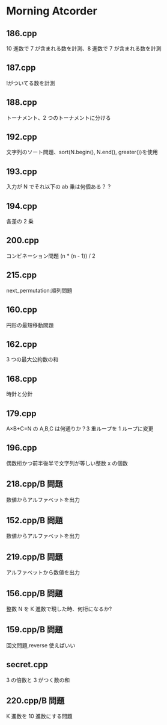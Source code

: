 # Morning Atcorder

## 186.cpp

10 進数で 7 が含まれる数を計測、8 進数で 7 が含まれる数を計測<br>

## 187.cpp

!がついてる数を計測<br>

## 188.cpp

トーナメント、2 つのトーナメントに分ける<br>

## 192.cpp

文字列のソート問題、sort(N.begin(), N.end(), greater<int>())を使用<br>

## 193.cpp

入力が N でそれ以下の ab 乗は何個ある？？<br>

## 194.cpp

各差の 2 乗<br>

## 200.cpp

コンビネーション問題 (n \* (n - 1)) / 2<br>

## 215.cpp

next_permutation:順列問題<br>

## 160.cpp

円形の最短移動問題<br>

## 162.cpp

3 つの最大公約数の和<br>

## 168.cpp

時針と分針<br>

## 179.cpp

A×B+C=N の A,B,C は何通りか？3 重ループを 1 ループに変更<br>

## 196.cpp

偶数桁かつ前半後半で文字列が等しい整数 x の個数<br>

## 218.cpp/B 問題

数値からアルファベットを出力<br>

## 152.cpp/B 問題

数値からアルファベットを出力<br>

## 219.cpp/B 問題

アルファベットから数値を出力<br>

## 156.cpp/B 問題

整数 N を K 進数で現した時、何桁になるか?<br>

## 159.cpp/B 問題

回文問題,reverse 使えばいい<br>

## secret.cpp

3 の倍数と 3 がつく数の和<br>

## 220.cpp/B 問題

K 進数を 10 進数にする問題<br>
